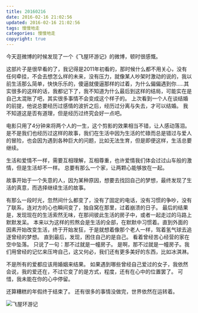 ```yaml
---
title: 20160216
date: 2016-02-16 21:02:56
updated: 2016-02-16 21:02:56
tags: 慢慢地走
categories: 慢慢地走
copyright: true
---
```


今天逛微博的时候发现了一个《飞屋环游记》的微博，顿时很感慨。
<!-- more -->

这部片子是很早看的了，我记得是2011年初看的，那时候什么都不用关心，没有任何牵挂，不会去想怎么样的未来，没有压力，就像某人吵架时激动的说的，我以前生活那么简单，快快乐乐的，傻逼就傻逼那样的过着，为什么偏偏遇到你.....其实很多的这样的话，我都记下了，我不知道为什么最后到这样的结局，可能实在是自己太混账了吧，其实很多事情不会变成这个样子的。
上次看到一个人在谈结婚的前提，他说总要经历过感情的波折之后，经历过分离与失去，才可以结婚。
我不知道这是否有道理，但是经历过终究会好一点吧。

电影只用了4分钟来将两个人的一生，这个剪影的效果相当不错，让人感动落泪。是不是我们也经历过这样的故事，我们在生活中因为生活的忙碌而总是错过与爱人的冒险，也会因为遇到各种巨大的问题，比如无法生育，但是即便这样，生活总要继续。

生活和爱情不一样，需要互相理解，互相尊重，也许爱情我们体会过过山车般的激情，但是生活却不一样。
总要有那么一个家，让两颗心能够放在一起。

故事开始于一个失意的人，因为某种原因，想要去找回自己的梦想，最终发现了生活的真意，而选择继续生活的故事。

有那么一段时光，忽然间什么都变了，没有了固定的电话，没有习惯的争吵，没有了联系，连对方的心也瞬间变了，独自窝在那里，过着崩溃的日子。
最后的结果是，发现现在的生活索然无味，在那间彼此生活的房子中，或者一起走过的马路上默默发呆。
本来以为这样的煎熬会是生活的全部，在默默中习惯着。直到外面的因素开始改变生活，终于开始发狂，于是就想着像那个老人一样，驾着氢气球去追逐曾经的梦想。
直到最后，发现，困住自己的是自己。
看着曾经苦心经营的家在空中坠落。
只说了一句：那不过就是一幢房子。
是啊，那不过就是一幢房子。我们用曾经的记忆来压垮自己，这又何必，我们还有更多美好的东西，比如冰淇淋。

不是所有的爱都应该用婚姻来结果。
如果遇到哪些曾经自己爱过的女子，我依然会说，我的爱还在，不过它变了的是方式，程度，还有在心中的位置罢了。
可惜，我未能在你的心中停留。

还算糟糕的年假终于结束了。
还有很多的事情没做完，世界依然在运转着。

![飞屋环游记](1.png)
